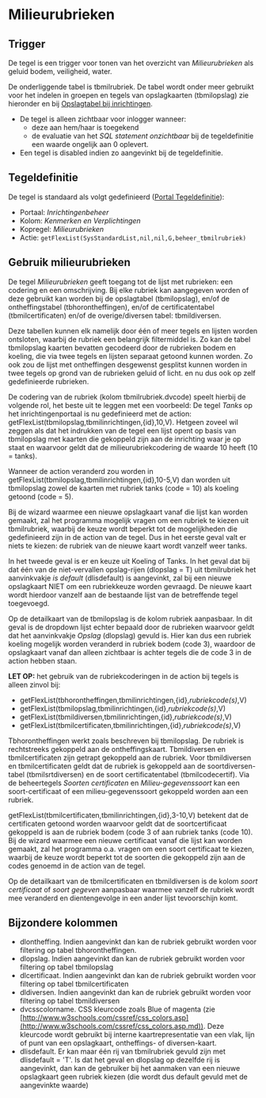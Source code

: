# Milieurubrieken

## Trigger

De tegel is een trigger voor tonen van het overzicht van _Milieurubrieken_ als geluid bodem, veiligheid, water.

De onderliggende tabel is tbmilrubriek. De tabel wordt onder meer gebruikt voor het indelen in groepen en tegels van opslagkaarten (tbmilopslag) zie hieronder en bij [Opslagtabel bij inrichtingen](/docs/instellen_inrichten/opslag_bij_inrichtingen.md).

- De tegel is alleen zichtbaar voor inlogger wanneer:
  - deze aan hem/haar is toegekend
  - de evaluatie van het _SQL statement onzichtbaar_ bij de tegeldefinitie een waarde ongelijk aan 0 oplevert.
- Een tegel is disabled indien zo aangevinkt bij de tegeldefinitie.

## Tegeldefinitie

De tegel is standaard als volgt gedefinieerd ([Portal Tegeldefinitie](/docs/instellen_inrichten/portaldefinitie/portal_tegel.md)):

- Portaal: _Inrichtingenbeheer_
- Kolom: _Kenmerken en Verplichtingen_
- Kopregel: _Milieurubrieken_
- Actie: `getFlexList(SysStandardList,nil,nil,G,beheer_tbmilrubriek)`

## Gebruik milieurubrieken

De tegel _Milieurubrieken_ geeft toegang tot de lijst met rubrieken: een codering en een omschrijving.
Bij elke rubriek kan aangegeven worden of deze gebruikt kan worden bij de opslagtabel (tbmilopslag), en/of de ontheffingstabel (tbhorontheffingen), en/of de certificatentabel (tbmilcertificaten) en/of de overige/diversen tabel: tbmildiversen.

Deze tabellen kunnen elk namelijk door één of meer tegels en lijsten worden ontsloten, waarbij de rubriek een belangrijk filtermiddel is. Zo kan de tabel tbmilopslag kaarten bevatten gecodeerd door de rubrieken bodem en koeling, die via twee tegels en lijsten separaat getoond kunnen worden. Zo ook zou de lijst met ontheffingen desgewenst gesplitst kunnen worden in twee tegels op grond van de rubrieken geluid of licht. en nu dus ook op zelf gedefinieerde rubrieken.

De codering van de rubriek (kolom tbmilrubriek.dvcode) speelt hierbij de volgende rol, het beste uit te leggen met een voorbeeld:
De tegel _Tanks_ op het inrichtingenportaal is nu gedefinieerd met de action: getFlexList(tbmilopslag,tbmilinrichtingen,{id},10,V). Hetgeen zoveel wil zeggen als dat het indrukken van de tegel een lijst opent op basis van tbmilopslag met kaarten die gekoppeld zijn aan de inrichting waar je op staat en waarvoor geldt dat de milieurubriekcodering de waarde 10 heeft (10 = tanks).

Wanneer de action veranderd zou worden in getFlexList(tbmilopslag,tbmilinrichtingen,{id},10-5,V) dan worden uit tbmilopslag zowel de kaarten met rubriek tanks (code = 10) als koeling getoond (code = 5).

Bij de wizard waarmee een nieuwe opslagkaart vanaf die lijst kan worden gemaakt, zal het programma mogelijk vragen om een rubriek te kiezen uit tbmilrubriek, waarbij de keuze wordt beperkt tot de mogelijkheden die gedefinieerd zijn in de action van de tegel. Dus in het eerste geval valt er niets te kiezen: de rubriek van de nieuwe kaart wordt vanzelf weer tanks.

In het tweede geval is er en keuze uit Koeling of Tanks. In het geval dat bij dat één van de niet-vervallen opslag-rijen (dlopslag = T) uit tbmilrubriek het aanvinkvakje _is default_ (dlisdefault) is aangevinkt, zal bij een nieuwe opslagkaart NIET om een rubriekkeuze worden gevraagd. De nieuwe kaart wordt hierdoor vanzelf aan de bestaande lijst van de betreffende tegel toegevoegd.

Op de detailkaart van de tbmilopslag is de kolom rubriek aanpasbaar.
In dit geval is de dropdown lijst echter bepaald door de rubrieken waarvoor geldt dat het aanvinkvakje _Opslag_ (dlopslag) gevuld is. Hier kan dus een rubriek koeling mogelijk worden veranderd in rubriek bodem (code 3), waardoor de opslagkaart vanaf dan alleen zichtbaar is achter tegels die de code 3 in de action hebben staan.

**LET OP:** het gebruik van de rubriekcoderingen in de action bij tegels is alleen zinvol bij:

- getFlexList(tbhorontheffingen,tbmilinrichtingen,{id},_rubriekcode(s)_,V)
- getFlexList(tbmilopslag,tbmilinrichtingen,{id},_rubriekcode(s)_,V)
- getFlexList(tbmildiversen,tbmilinrichtingen,{id},_rubriekcode(s)_,V)
- getFlexList(tbmilcertificaten,tbmilinrichtingen,{id},_rubriekcode(s)_,V)

Tbhorontheffingen werkt zoals beschreven bij tbmilopslag. De rubriek is rechtstreeks gekoppeld aan de ontheffingskaart.
Tbmildiversen en tbmilcertificaten zijn getrapt gekoppeld aan de rubriek.
Voor tbmildiversen en tbmilcertificaten geldt dat de rubriek is gekoppeld aan de soortdiversen-tabel (tbmilsrtdiversen) en de soort certificatentabel (tbmilcodecertif).
Via de beheertegels _Soorten certificaten_ en _Milieu-gegevenssoort_ kan een soort-certificaat of een milieu-gegevenssoort gekoppeld worden aan een rubriek.

getFlexList(tbmilcertificaten,tbmilinrichtingen,{id},3-10,V) betekent dat de certificaten getoond worden waarvoor geldt dat de soortcertificaat gekoppeld is aan de rubriek bodem (code 3 of aan rubriek tanks (code 10).
Bij de wizard waarmee een nieuwe certificaat vanaf die lijst kan worden gemaakt, zal het programma o.a. vragen om een soort certificaat te kiezen, waarbij de keuze wordt beperkt tot de soorten die gekoppeld zijn aan de codes genoemd in de action van de tegel.

Op de detailkaart van de tbmilcertificaten en tbmildiversen is de kolom _soort certificaat_ of _soort gegeven_ aanpasbaar waarmee vanzelf de rubriek wordt mee veranderd en dientengevolge in een ander lijst tevoorschijn komt.

## Bijzondere kolommen

- dlontheffing. Indien aangevinkt dan kan de rubriek gebruikt worden voor filtering op tabel tbhorontheffingen.
- dlopslag. Indien aangevinkt dan kan de rubriek gebruikt worden voor filtering op tabel tbmilopslag
- dlcertificaat. Indien aangevinkt dan kan de rubriek gebruikt worden voor filtering op tabel tbmilcertificaten
- dldiversen. Indien aangevinkt dan kan de rubriek gebruikt worden voor filtering op tabel tbmildiversen
- dvcsscolorname. CSS kleurcode zoals Blue of magenta (zie [http://www.w3schools.com/cssref/css_colors.asp](http://www.w3schools.com/cssref/css_colors.asp.md)). Deze kleurcode wordt gebruikt bij interne kaartrepresentatie van een vlak, lijn of punt van een opslagkaart, ontheffings- of diversen-kaart.
- dlisdefault. Er kan maar één rij van tbmilrubriek gevuld zijn met dlisdefault = 'T'. Is dat het geval en dlopslag op dezelfde rij is aangevinkt, dan kan de gebruiker bij het aanmaken van een nieuwe opslagkaart geen rubriek kiezen (die wordt dus default gevuld met de aangevinkte waarde)
